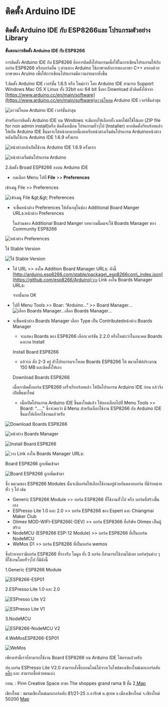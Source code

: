 # ติดตั้ง Arduino IDE

## ติดตั้ง Arduino IDE กับ ESP8266และ โปรแกรมตัวอย่าง Library <a id="&#xE15;&#xE34;&#xE14;&#xE15;&#xE31;&#xE49;&#xE07;-arduino-ide-&#xE01;&#xE31;&#xE1A;-esp8266&#xE41;&#xE25;&#xE30;-&#xE42;&#xE1B;&#xE23;&#xE41;&#xE01;&#xE23;&#xE21;&#xE15;&#xE31;&#xE27;&#xE2D;&#xE22;&#xE48;&#xE32;&#xE07;-library"></a>

#### ขั้นตอนการติดตั้ง Arduino IDE กับ ESP8266 <a id="&#xE02;&#xE31;&#xE49;&#xE19;&#xE15;&#xE2D;&#xE19;&#xE01;&#xE32;&#xE23;&#xE15;&#xE34;&#xE14;&#xE15;&#xE31;&#xE49;&#xE07;-arduino-ide-&#xE01;&#xE31;&#xE1A;-esp8266"></a>

การติดตั้ง Arduino IDE กับ ESP8266 คือการติดตั้งโปรแกรมเพื่อใช้ในการเขียนโปรแกรมให้กับบอร์ด ESP8266 หรือบอร์ดอื่น ๆ ผ่านทาง Arduino ใช้ภาษาหลักการของภาษา C++ ครอบด้วยภาษาของ Aruino เพื่อให้การเขียนโปรแกรมมีความง่ายมากยิ่งขึ้น

1.ติดตั้ง Arduino IDE เวอร์ชั้น 1.6.5 หรือ ใหม่กว่า โดย Arduino IDE สามารถ Support Windows Mac OS X Linux ทั้ง 32bit และ 64 bit ซึ่งหา Download ตัวติดตั้งได้จาก [https://www.arduino.cc/en/main/software](https://www.arduino.cc/en/main/software)ดาวน์โหลด Arduino IDE เวอร์ชั่นล่าสุด

![&#xE14;&#xE32;&#xE27;&#xE19;&#xE4C;&#xE42;&#xE2B;&#xE25;&#xE14; Arduino IDE &#xE40;&#xE27;&#xE2D;&#xE23;&#xE4C;&#xE0A;&#xE31;&#xE48;&#xE19;&#xE25;&#xE48;&#xE32;&#xE2A;&#xE38;&#xE14;](https://nazt-cmmc.gitbooks.io/cmmc-iot-books/content/images/introduction1.JPG)

สำหรับการติดตั้ง Arduino IDE บน Windows จะมีแบบให้เลือกทั้ง แตกไฟล์ใช้ได้เลย \(ZIP file for non admin install\)หรือ ติดตั้งเหมือน โปรแกรมทั่วๆไป \(Installer\) หากติดตั้งเรียบร้อยแล้ว ให้เปิด Arduino IDE ขึ้นมาจะได้หน้าตาแบบนี้เลยครับหน้าต่างเริ่มต้นโปรแกรม Arduinoหน้าต่างหลังเปิดใช้งาน Arduino IDE 1.6.9 ครั้งแรก

![&#xE2B;&#xE19;&#xE49;&#xE32;&#xE15;&#xE48;&#xE32;&#xE07;&#xE2B;&#xE25;&#xE31;&#xE07;&#xE40;&#xE1B;&#xE34;&#xE14;&#xE43;&#xE0A;&#xE49;&#xE07;&#xE32;&#xE19; Arduino IDE 1.6.9 &#xE04;&#xE23;&#xE31;&#xE49;&#xE07;&#xE41;&#xE23;&#xE01;](https://nazt-cmmc.gitbooks.io/cmmc-iot-books/content/images/introduction3.JPG)

![&#xE2B;&#xE19;&#xE49;&#xE32;&#xE15;&#xE48;&#xE32;&#xE07;&#xE40;&#xE23;&#xE34;&#xE48;&#xE21;&#xE15;&#xE49;&#xE19;&#xE42;&#xE1B;&#xE23;&#xE41;&#xE01;&#xE23;&#xE21; Arduino](https://nazt-cmmc.gitbooks.io/cmmc-iot-books/content/images/introduction2.png)

2.ติดตั้ง Broad ESP8266 ลงบน Arduino IDE

* กดเลือก Menu ไปที่ **File** &gt;&gt; **Preferences**

เข้าเมนู File &gt;&gt; Preferences

![&#xE40;&#xE02;&#xE49;&#xE32;&#xE40;&#xE21;&#xE19;&#xE39; File &amp;gt;&amp;gt; Preferences](https://nazt-cmmc.gitbooks.io/cmmc-iot-books/content/images/introduction4.png)

* จะขึ้นหน้าต่าง Preferences ให้สังเกตุในช่อง Additional Board Manger URLs:หน้าต่าง Preferences

  ในส่วนของ Additional Board Manger บทความนี้ผมจะใช้ Boards Manager ของ Community ESP8266

![&#xE2B;&#xE19;&#xE49;&#xE32;&#xE15;&#xE48;&#xE32;&#xE07; Preferences](https://nazt-cmmc.gitbooks.io/cmmc-iot-books/content/images/introduction5.JPG)

ใช้ Stable Version

![&#xE43;&#xE0A;&#xE49; Stable Version ](https://nazt-cmmc.gitbooks.io/cmmc-iot-books/content/images/introduction6.JPG)

* ใส่ URL &gt;&gt; ลงใน Addition Board Manager URLs: ดังนี้ [http://arduino.esp8266.com/stable/package\_esp8266com\_index.json](https://github.com/esp8266/Arduino)วาง Link ลงใน Boards Manager URLs:

  จากนั้นกด OK

* ไปที่ Menu Tools &gt;&gt; Boar: “Arduino…” &gt;&gt; Board Manager…![&#xE40;&#xE25;&#xE37;&#xE2D;&#xE01; Boards Manager...](https://nazt-cmmc.gitbooks.io/cmmc-iot-books/content/images/introduction8.JPG)เลือก Boards Manager...
* จะขึ้นหน้าต่าง Boards Manager เลือก Type เป็น Contributedหน้าต่าง Boards Manager

  * จะแสดง Boards ของ ESP8266 เลือกเวอร์ชัน 2.2.0 หรือใหม่กว่าในอนาคต Boards และกด Install

  Install Board ESP8266

  * แล้วรอ สัก 2-3 ครู่ ตัวโปรแกรมจะโหลด Boards ESP8266 ให้ ขนาดไฟล์ประมาณ 150 MB และติดตั้งให้เอง

  Download Boards ESP8266

  เมื่อเราติดตั้งบอร์ด ESP8266 เสร็จเรียบร้อยแล้ว ให้ปิดโปรแกรม Arduino IDE ก่อน แล้วจึงเปิดขึ้นมาใหม่

  * เมื่อเปิดโปรแกรม Arduino IDE ขึ้นมาใหม่แล้ว ให้ลองเลือกไปที่ Menu Tools &gt;&gt; Board: “…..” ซึ่งจะพบว่า มี Menu สำหรับเลือกใช้งาน ESP8266 กับ Arduino IDE ขึ้นมาให้เลือกใช้งานแล้วครับ

![Download Boards ESP8266](https://nazt-cmmc.gitbooks.io/cmmc-iot-books/content/images/introduction11.JPG)

![&#xE2B;&#xE19;&#xE49;&#xE32;&#xE15;&#xE48;&#xE32;&#xE07; Boards Manager](https://nazt-cmmc.gitbooks.io/cmmc-iot-books/content/images/introduction9.JPG)

![Install Board ESP8266](https://nazt-cmmc.gitbooks.io/cmmc-iot-books/content/images/introduction10.JPG)

![&#xE27;&#xE32;&#xE07; Link &#xE25;&#xE07;&#xE43;&#xE19; Boards Manager URLs:](https://nazt-cmmc.gitbooks.io/cmmc-iot-books/content/images/introduction7.JPG)

Board ESP8266 ถูกเพิ่มเข้ามา

![Board ESP8266 &#xE16;&#xE39;&#xE01;&#xE40;&#xE1E;&#xE34;&#xE48;&#xE21;&#xE40;&#xE02;&#xE49;&#xE32;&#xE21;&#xE32;](https://nazt-cmmc.gitbooks.io/cmmc-iot-books/content/images/introduction12.JPG)

ซึ่ง หมวดของ ESP8266 Modules นั้นจะมีบอร์ดให้เลือกใช้งานอยู่ด้วยกันหลายบอร์ด ที่มีจำหน่ายทั่ว ๆ ไป เช่น

* Generic ESP8266 Module &gt;&gt; บอร์ด ESP8266 ที่ใช้งานทั้วไป หรือ บอร์ดที่สร้างขึ้นเอง
* ESPresso Lite 1.0 และ 2.0 &gt;&gt; บอร์ด ESP8266 ของ Espert และ Chiangmai Maker Club
* Olimex MOD-WIFI-ESP8266\(-DEV\) &gt;&gt; บอร์ด ESP8366 ที่บริษัท Olimex เป็นผู้สร้าง
* NodeMCU \(ESP8266 ESP-12 Module\) &gt;&gt; บอร์ด ESP8266 ที่เป็นบอร์ด NodeMCU
* WeMos D1 &gt;&gt; บอร์ด ESP8266 ที่เป็นบอร์ด wemos

ซึ่งถ้าหากเรามีบอร์ด ESP8266 ที่รองรับ โมดูล ทั้ง 3 บอร์ด ก็สามารถใช้งานได้เลย บอร์ดรุ่นต่าง ๆ ที่ใช้งานโดยทั่วๆไป ก็มีดังนี้

1.Generic ESP8266 Module

![ESP8266-ESP01](https://i2.wp.com/farm1.staticflickr.com/499/19170613322_166b6e9075_z.jpg?zoom=2&resize=474%2C312&ssl=1)

2.ESPresso Lite 1.0 และ 2.0  

![ESPresso Lite V2](https://nazt-cmmc.gitbooks.io/cmmc-iot-books/content/images/introduction14.JPG)

![ESPresso Lite V1](https://nazt-cmmc.gitbooks.io/cmmc-iot-books/content/images/introduction13.png)

3.NodeMCU 

![ESP8266-NodeMCU V2](https://i1.wp.com/farm4.staticflickr.com/3943/19170544672_0f25c6ae15_z.jpg?zoom=2&resize=474%2C355&ssl=1)

4.WeMosESP8266-ESP01

![WeMos](https://nazt-cmmc.gitbooks.io/cmmc-iot-books/content/images/introduction15.JPG)

เพียงเท่านี้เราก็สามารถใช้งาน Board ESP8266 บน Arduino IDE ได้ครบแล้วครับ

ปล.บอร์ด ESPresso Lite V2.0 สามารถสั่งซื้อออนไลน์ได้จากเว็บไซต์ของเชียงใหม่เมกเกอร์คลับ [คลิ๊ก](http://www.cmmcshop.com/category) และ สามารถซื้อด้วยตนเอง

กทม. : Pinn Creative Space สาขา The shoppes grand rama 9 ชั้น 2[ Map](https://maps.here.com/directions/mix/mylocation/PINN-Creative-Space:13.759915,100.569588?map=13.75991,100.56959,15,normal&fb_locale=th_TH)

เชียงใหม่ : ชมรมเชียงใหม่เมกเกอร์คลับ 81/21-25 ถ.อารักษ์ ต.สุเทพ อ.เมืองเชียงใหม่ จ.เชียงใหม่ 50200 [Map](https://www.google.com/maps?ll=18.783329,98.978965&z=19&t=m&hl=th&gl=TH&mapclient=embed&cid=5283136291489251162)

